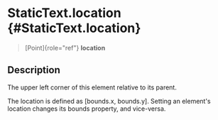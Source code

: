 StaticText.location {#StaticText.location}
===================

> [Point]{role="ref"} **location**

Description
-----------

The upper left corner of this element relative to its parent.

The location is defined as \[bounds.x, bounds.y\]. Setting an element\'s
location changes its bounds property, and vice-versa.

